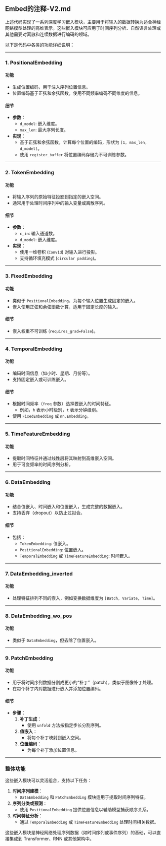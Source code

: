 ## Embed的注释-V2.md
上述代码实现了一系列深度学习嵌入模块，主要用于将输入的数据转换为适合神经网络模型处理的高维表示。这些嵌入模块可应用于时间序列分析、自然语言处理或其他需要对离散和连续数据进行编码的领域。

以下是代码中各类的功能详细说明：

---

### **1. PositionalEmbedding**
#### 功能
- 生成位置编码，用于注入序列位置信息。
- 位置编码基于正弦和余弦函数，使用不同频率编码不同维度的信息。

#### 细节
- **参数**：
  - `d_model`: 嵌入维度。
  - `max_len`: 最大序列长度。
- **实现**：
  - 基于正弦和余弦函数，计算每个位置的编码，形状为 `[1, max_len, d_model]`。
  - 使用 `register_buffer` 将位置编码存储为不可训练参数。

---

### **2. TokenEmbedding**
#### 功能
- 将输入序列的原始特征投影到指定的嵌入空间。
- 通常用于处理时间序列中的输入变量或离散序列。

#### 细节
- **参数**：
  - `c_in`: 输入通道数。
  - `d_model`: 嵌入维度。
- **实现**：
  - 使用一维卷积 (`Conv1d`) 对输入进行投影。
  - 支持循环填充模式 (`circular padding`)。

---

### **3. FixedEmbedding**
#### 功能
- 类似于 `PositionalEmbedding`，为每个输入位置生成固定的嵌入。
- 嵌入使用正弦和余弦函数计算，适用于固定长度的输入。

#### 细节
- 嵌入权重不可训练 (`requires_grad=False`)。

---

### **4. TemporalEmbedding**
#### 功能
- 编码时间信息（如小时、星期、月份等）。
- 支持固定嵌入或可训练嵌入。

#### 细节
- 根据时间频率（`freq` 参数）选择要嵌入的时间特征。
  - 例如，`h` 表示小时级别，`t` 表示分钟级别。
- 使用 `FixedEmbedding` 或 `nn.Embedding`。

---

### **5. TimeFeatureEmbedding**
#### 功能
- 提取时间特征并通过线性层将其映射到高维嵌入空间。
- 用于可变频率的时间序列分析。

---

### **6. DataEmbedding**
#### 功能
- 结合值嵌入、时间嵌入和位置嵌入，生成完整的数据嵌入。
- 支持丢弃（dropout）以防止过拟合。

#### 细节
- 包括：
  - `TokenEmbedding`: 值嵌入。
  - `PositionalEmbedding`: 位置嵌入。
  - `TemporalEmbedding` 或 `TimeFeatureEmbedding`: 时间嵌入。

---

### **7. DataEmbedding_inverted**
#### 功能
- 处理特征排列不同的嵌入，例如变换数据维度为 `[Batch, Variate, Time]`。

---

### **8. DataEmbedding_wo_pos**
#### 功能
- 类似于 `DataEmbedding`，但去除了位置嵌入。

---

### **9. PatchEmbedding**
#### 功能
- 用于将时间序列数据分割成更小的“补丁”（patch），类似于图像补丁处理。
- 在每个补丁内对数据进行嵌入并添加位置编码。

#### 细节
- **步骤**：
  1. **补丁生成**：
     - 使用 `unfold` 方法按指定步长分割序列。
  2. **值嵌入**：
     - 将每个补丁映射到嵌入空间。
  3. **位置编码**：
     - 为每个补丁添加位置信息。

---

### **整体功能**
这些嵌入模块可以灵活组合，支持以下任务：
1. **时间序列建模**：
   - `DataEmbedding` 和 `PatchEmbedding` 模块适用于提取时间序列特征。
2. **序列分类或预测**：
   - 使用 `PositionalEmbedding` 提供位置信息以辅助模型捕获顺序关系。
3. **时间特征分析**：
   - 通过 `TemporalEmbedding` 或 `TimeFeatureEmbedding` 处理时间相关数据。

这些嵌入模块是神经网络处理序列数据（如时间序列或事件序列）的基础，可以直接集成到 Transformer、RNN 或其他架构中。
